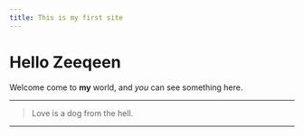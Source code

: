```yaml
---
title: This is my first site
---
```


# Hello Zeeqeen

Welcome come to **my** world, and *you* can see something here.

---
> Love is a dog from the hell.
---

